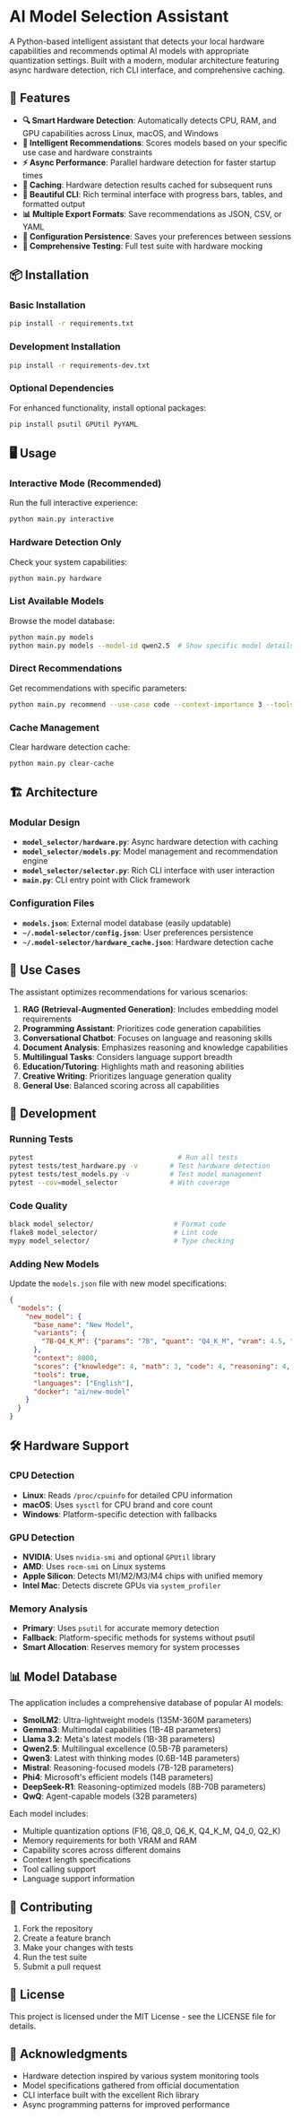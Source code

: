 # AI Model Selection Assistant

A Python-based intelligent assistant that detects your local hardware capabilities and recommends optimal AI models with appropriate quantization settings. Built with a modern, modular architecture featuring async hardware detection, rich CLI interface, and comprehensive caching.

## 🚀 Features

- **🔍 Smart Hardware Detection**: Automatically detects CPU, RAM, and GPU capabilities across Linux, macOS, and Windows
- **🎯 Intelligent Recommendations**: Scores models based on your specific use case and hardware constraints
- **⚡ Async Performance**: Parallel hardware detection for faster startup times
- **💾 Caching**: Hardware detection results cached for subsequent runs
- **🎨 Beautiful CLI**: Rich terminal interface with progress bars, tables, and formatted output
- **📊 Multiple Export Formats**: Save recommendations as JSON, CSV, or YAML
- **🔧 Configuration Persistence**: Saves your preferences between sessions
- **🧪 Comprehensive Testing**: Full test suite with hardware mocking

## 📦 Installation

### Basic Installation
```bash
pip install -r requirements.txt
```

### Development Installation
```bash
pip install -r requirements-dev.txt
```

### Optional Dependencies
For enhanced functionality, install optional packages:
```bash
pip install psutil GPUtil PyYAML
```

## 🖥️ Usage

### Interactive Mode (Recommended)
Run the full interactive experience:
```bash
python main.py interactive
```

### Hardware Detection Only
Check your system capabilities:
```bash
python main.py hardware
```

### List Available Models
Browse the model database:
```bash
python main.py models
python main.py models --model-id qwen2.5  # Show specific model details
```

### Direct Recommendations
Get recommendations with specific parameters:
```bash
python main.py recommend --use-case code --context-importance 3 --tools
```

### Cache Management
Clear hardware detection cache:
```bash
python main.py clear-cache
```

## 🏗️ Architecture

### Modular Design
- **`model_selector/hardware.py`**: Async hardware detection with caching
- **`model_selector/models.py`**: Model management and recommendation engine
- **`model_selector/selector.py`**: Rich CLI interface with user interaction
- **`main.py`**: CLI entry point with Click framework

### Configuration Files
- **`models.json`**: External model database (easily updatable)
- **`~/.model-selector/config.json`**: User preferences persistence
- **`~/.model-selector/hardware_cache.json`**: Hardware detection cache

## 🎯 Use Cases

The assistant optimizes recommendations for various scenarios:

1. **RAG (Retrieval-Augmented Generation)**: Includes embedding model requirements
2. **Programming Assistant**: Prioritizes code generation capabilities
3. **Conversational Chatbot**: Focuses on language and reasoning skills
4. **Document Analysis**: Emphasizes reasoning and knowledge capabilities
5. **Multilingual Tasks**: Considers language support breadth
6. **Education/Tutoring**: Highlights math and reasoning abilities
7. **Creative Writing**: Prioritizes language generation quality
8. **General Use**: Balanced scoring across all capabilities

## 🔧 Development

### Running Tests
```bash
pytest                                    # Run all tests
pytest tests/test_hardware.py -v        # Test hardware detection
pytest tests/test_models.py -v          # Test model management
pytest --cov=model_selector             # With coverage
```

### Code Quality
```bash
black model_selector/                    # Format code
flake8 model_selector/                   # Lint code
mypy model_selector/                     # Type checking
```

### Adding New Models
Update the `models.json` file with new model specifications:
```json
{
  "models": {
    "new_model": {
      "base_name": "New Model",
      "variants": {
        "7B-Q4_K_M": {"params": "7B", "quant": "Q4_K_M", "vram": 4.5, "ram": 6.0}
      },
      "context": 8000,
      "scores": {"knowledge": 4, "math": 3, "code": 4, "reasoning": 4, "language": 4},
      "tools": true,
      "languages": ["English"],
      "docker": "ai/new-model"
    }
  }
}
```

## 🛠️ Hardware Support

### CPU Detection
- **Linux**: Reads `/proc/cpuinfo` for detailed CPU information
- **macOS**: Uses `sysctl` for CPU brand and core count
- **Windows**: Platform-specific detection with fallbacks

### GPU Detection
- **NVIDIA**: Uses `nvidia-smi` and optional `GPUtil` library
- **AMD**: Uses `rocm-smi` on Linux systems
- **Apple Silicon**: Detects M1/M2/M3/M4 chips with unified memory
- **Intel Mac**: Detects discrete GPUs via `system_profiler`

### Memory Analysis
- **Primary**: Uses `psutil` for accurate memory detection
- **Fallback**: Platform-specific methods for systems without psutil
- **Smart Allocation**: Reserves memory for system processes

## 📊 Model Database

The application includes a comprehensive database of popular AI models:

- **SmolLM2**: Ultra-lightweight models (135M-360M parameters)
- **Gemma3**: Multimodal capabilities (1B-4B parameters)
- **Llama 3.2**: Meta's latest models (1B-3B parameters)
- **Qwen2.5**: Multilingual excellence (0.5B-7B parameters)
- **Qwen3**: Latest with thinking modes (0.6B-14B parameters)
- **Mistral**: Reasoning-focused models (7B-12B parameters)
- **Phi4**: Microsoft's efficient models (14B parameters)
- **DeepSeek-R1**: Reasoning-optimized models (8B-70B parameters)
- **QwQ**: Agent-capable models (32B parameters)

Each model includes:
- Multiple quantization options (F16, Q8_0, Q6_K, Q4_K_M, Q4_0, Q2_K)
- Memory requirements for both VRAM and RAM
- Capability scores across different domains
- Context length specifications
- Tool calling support
- Language support information

## 🤝 Contributing

1. Fork the repository
2. Create a feature branch
3. Make your changes with tests
4. Run the test suite
5. Submit a pull request

## 📝 License

This project is licensed under the MIT License - see the LICENSE file for details.

## 🙏 Acknowledgments

- Hardware detection inspired by various system monitoring tools
- Model specifications gathered from official documentation
- CLI interface built with the excellent Rich library
- Async programming patterns for improved performance